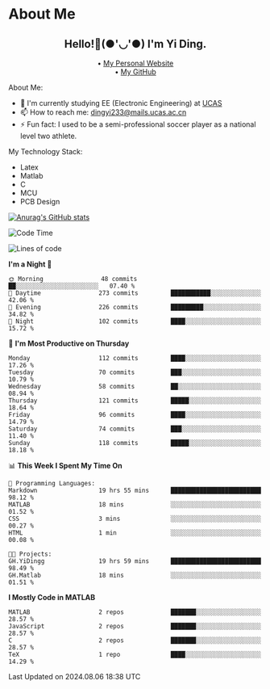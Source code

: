 # About Me

<h2 style="text-align:center;"> Hello!👋(●'◡'●) I'm Yi Ding.</h2>

<div style="text-align:center;">
  • <a href="https://yidingg.github.io/YiDingg">My Personal Website</a><br>
  • <a href="https://github.com/YiDingg">My GitHub</a>
</div>

About Me:
- 🔭 I'm currently studying EE (Electronic Engineering) at [UCAS](https://www.ucas.ac.cn/)
- 📫 How to reach me: dingyi233@mails.ucas.ac.cn
- ⚡ Fun fact: I used to be a semi-professional soccer player as a national level two athlete.

My Technology Stack:
- Latex
- Matlab
- C
- MCU
- PCB Design

[![Anurag's GitHub stats](https://github-readme-stats.vercel.app/api?username=YiDingg)](https://github.com/anuraghazra/github-readme-stats)

<!--START_SECTION:waka-->
![Code Time](http://img.shields.io/badge/Code%20Time-250%20hrs%2019%20mins-blue)

![Lines of code](https://img.shields.io/badge/From%20Hello%20World%20I%27ve%20Written-499.9%20thousand%20lines%20of%20code-blue)

**I'm a Night 🦉** 

```text
🌞 Morning                48 commits          ██░░░░░░░░░░░░░░░░░░░░░░░   07.40 % 
🌆 Daytime                273 commits         ███████████░░░░░░░░░░░░░░   42.06 % 
🌃 Evening                226 commits         █████████░░░░░░░░░░░░░░░░   34.82 % 
🌙 Night                  102 commits         ████░░░░░░░░░░░░░░░░░░░░░   15.72 % 
```
📅 **I'm Most Productive on Thursday** 

```text
Monday                   112 commits         ████░░░░░░░░░░░░░░░░░░░░░   17.26 % 
Tuesday                  70 commits          ███░░░░░░░░░░░░░░░░░░░░░░   10.79 % 
Wednesday                58 commits          ██░░░░░░░░░░░░░░░░░░░░░░░   08.94 % 
Thursday                 121 commits         █████░░░░░░░░░░░░░░░░░░░░   18.64 % 
Friday                   96 commits          ████░░░░░░░░░░░░░░░░░░░░░   14.79 % 
Saturday                 74 commits          ███░░░░░░░░░░░░░░░░░░░░░░   11.40 % 
Sunday                   118 commits         █████░░░░░░░░░░░░░░░░░░░░   18.18 % 
```


📊 **This Week I Spent My Time On** 

```text
💬 Programming Languages: 
Markdown                 19 hrs 55 mins      █████████████████████████   98.12 % 
MATLAB                   18 mins             ░░░░░░░░░░░░░░░░░░░░░░░░░   01.52 % 
CSS                      3 mins              ░░░░░░░░░░░░░░░░░░░░░░░░░   00.27 % 
HTML                     1 min               ░░░░░░░░░░░░░░░░░░░░░░░░░   00.08 % 

🐱‍💻 Projects: 
GH.YiDingg               19 hrs 59 mins      █████████████████████████   98.49 % 
GH.Matlab                18 mins             ░░░░░░░░░░░░░░░░░░░░░░░░░   01.51 % 
```

**I Mostly Code in MATLAB** 

```text
MATLAB                   2 repos             ███████░░░░░░░░░░░░░░░░░░   28.57 % 
JavaScript               2 repos             ███████░░░░░░░░░░░░░░░░░░   28.57 % 
C                        2 repos             ███████░░░░░░░░░░░░░░░░░░   28.57 % 
TeX                      1 repo              ████░░░░░░░░░░░░░░░░░░░░░   14.29 % 
```




 Last Updated on 2024.08.06 18:38 UTC
<!--END_SECTION:waka-->
